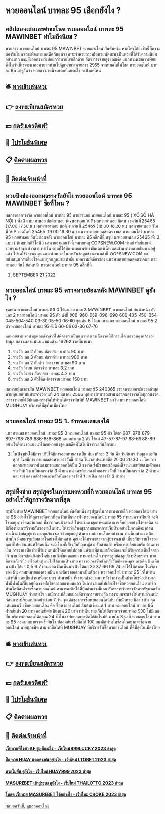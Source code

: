 # หวยออนไลน์ บาทละ 95 เลือกยังไง ?
## คลิปสอนเล่นเลขคำชะโนด หวยออนไลน์ บาทละ 95 MAWINBET ทำไมถึงนิยม ?
หวยลาว หวยออนไลน์ บาทละ 95 MAWINBET หวยออนไลน์ อันดับหนึ่ง หากใครได้ยินชื่อนี้ก็คงจะต้องรีบไปหาเลขเพื่อแทงเลขเด็ดกันแล้ว เพราะว่าหวยลาวหรือหวยพัดทะนาเป็นหวยที่ได้รับความนิยมอย่างมาก แถมยังออกรางวัลบ่อยกว่าหวยไทยอีกด้วย อัตราการจ่ายสูง เลขเด็ด แนวทางหวยลาวเพียบ ซึ่งในวันนี้เราจะพาคอหวยทุกท่านไปดูแนวทางหวยลาว 2965 จากหมอไก่ให้โชค หวยออนไลน์ บาทละ 95 มาดูกันว่า หวยลาวงวดนี้จะแตกที่เลขอะไร จะปังแค่ไหน

## 🛎 [ทางเข้าเล่นหวย](https://bit.ly/3BG5bNw)
## 👉 [ลงทะเบียนสมัครหวย](https://bit.ly/3BG5bNw)
## 💵 [กดรับเครดิตฟรี](https://bit.ly/3C3mvgS)
## 👑 [โปรโมชั่นพิเศษ](https://bit.ly/3C3mvgS)
## 📋 [ติดตามผลหวย](https://bit.ly/3C3mvgS)
## 📱 [ติดต่อเจ้าหน้าที่](https://bit.ly/3C3mvgS)

## หวยปิงปองออกผลรางวัลยังไง หวยออนไลน์ บาทละ 95 MAWINBET ซื้อที่ไหน ?
ผลการออกรางวัล หวยออนไลน์ บาทละ 95 หวยฮานอย หวยออนไลน์ บาทละ 95 ( XỔ SỐ HÀ NỘI ) ทั้ง 3 แบบ ฮานอย ปกติฮานอย พิเศษฮานอย VIP
ผลหวยฮานอย พิเศษ งวดวันที่ 25465 (17.00 17.30 น.)
ผลหวยฮานอย ปกติ งวดวันที่ 25465 (18.00 18.30 น.)
ผลหวยฮานอย วีไอพี VIP งวดวันที่ 25465 (19.00 19.30 น.)
 แนวทางถ่ายทอดสดตรวจผล หวยออนไลน์ บาทละ 95 หวยฮานอย วันนี้ ย้อนหลัง หวยออนไลน์ บาทละ 95 คลิ๊กที่นี่ 
สรุป ผลหวยฮานอย 25465 ทั้ง 3 แบบ ( พิเศษปกติวีไอพี ) ผลหวยฮานอยวันนี้
หมายเหตุ OOPSNEW.COM ทำหน้าที่เพียงแค่รวบรวมข้อมูล ข่าวสาร เท่านั้น ตามที่ได้มีการเผยแพร่ทางอินเตอร์เน็ท และผ่านทางหลายช่องทางอยู่แล้ว โปรดใช้วิจารณญาณของท่านเอง ในการรับข้อมูลข่าวสารเหล่านี้ OOPSNEW.COM ขอสนับสนุนการเสี่ยงโชคแบบถูกกฎหมายเท่านั้น
บทความที่เกี่ยวข้อง
แนวทางถ่ายทอดสดตรวจผล หวยฮานอย วันนี้ ย้อนหลัง หวยออนไลน์ บาทละ 95 คลิ๊กที่นี่
1. SEPTEMBER 21 2022

## หวยออนไลน์ บาทละ 95 ตรวจหวยย้อนหลัง MAWINBET ดูยังไง ?
ชุดเด่น หวยออนไลน์ บาทละ 95 0 ได้แนวทางเลข 3 MAWINBET หวยออนไลน์ อันดับหนึ่ง ตัว และ 2 หวยออนไลน์ บาทละ 95 ตัว ดังนี้
906-960-069-096-690-609
405-450-054-045-504-540
03-30
05-50
06-60
ชุดเด่น 6 ได้แนวทางเลข หวยออนไลน์ บาทละ 95 2 ตัว หวยออนไลน์ บาทละ 95 ดังนี้
60-06
63-36
67-76

คอหวยสามารถนำชุดเลขดังกล่าวไปพิจารณาเป็นแนวทางเลขเด็ดงวดนี้อีกรอบได้
ขอขอบคุณเจ้าของข้อมูล
ผลงานเลขแม่นบน แม่นล่าง 16262 งวดที่ผ่านมา
1. รางวัล เลข 2 ตัวบน อัตราจ่าย บาทละ 90 บาท
2. รางวัล เลข 3 ตัวบน อัตราจ่าย บาทละ 900 บาท
3. รางวัล เลข 2 ตัวล่าง อัตราจ่าย บาทละ 90 บาท
4. รางวัล วิ่งบน อัตราจ่าย บาทละ 3.2 บาท
5. รางวัล วิ่งล่าง อัตราจ่าย บาทละ 4.2 บาท
6. รางวัล เลข 3 ตัวโต๊ด อัตราจ่าย บาทละ 150 บาท

ผลหวยหุ้นเยอรมัน MAWINBET หวยออนไลน์ บาทละ 95 240365 ตรวจหวยเยอรมันงวดล่าสุด หวยหุ้นเยอรมันประจำงวดวันที่ 24 มีนาคม 2566 ทุกท่านสามารถเข้ามาตรวจผลรางวัลได้ทุกวันงวด เราชาวหวยได้อัปเดตผลรางวัลให้ท่านได้ตรวจทันทีที่ MAWINBET มาวินเบท หวยออนไลน์ MUGHUAY บริการดีที่สุดในเมืองไทย

## หวยออนไลน์ บาทละ 95 1. กำหนดเลขเองได้
แนวทางเลข หวยออนไลน์ บาทละ 95 3 หวยออนไลน์ บาทละ 95 ตัว ได้แก่
987-978-879-897-798-789
886-688-868
แนวทางเลข 2 ตัว ได้แก่
47-57-87-97
68-69
88-89
อย่างไรก็ตามขอแนะนำให้คอหวยนำชุดเลขเด็ดที่ได้ไปพิจารณากันอีกรอบ
1. ในปัจจุบันได้มีการ ปรับให้มีการออกหวยลาวเป็น สัปดาห์ละว 3 วัน คือ วันจันทร์ วันพุธ และวันศุกร์ โดยมีการ ถ่ายทอดสดหวยลาววันนี้ ล่าสุด ในเวลาประเทศคือ 20.00 20.30 น. โดยการออกผลหวยลาวนั้นสามารถแยกออกได้เป็น 3 รางวัล ซึ่งมีรายละเอียดดังนี้จะนำเลขท้ายสามตัวของรางวัลที่ 1 มาเป็นผลรางวัล 3 ตัวบนจะนำเลขท้ายสองตัวของรางวัลที่ 1 มาเป็นผลรางวัล 2 ตัวบนและจะนำเลขหลักร้อยและหลักพันของรางวัลที่ 1 มาเป็นผลรางวัล 2 ตัวล่าง

## สรุปทิ้งท้าย สรุปสูตรในการแทงหวยยี่กี หวยออนไลน์ บาทละ 95 อย่างไรให้ถูกรางวัลมากที่สุด
สรุปทิ้งท้าย MAWINBET หวยออนไลน์ อันดับหนึ่ง สรุปสูตรในการแทงหวยยี่กี หวยออนไลน์ บาทละ 95 อย่างไรให้ถูกรางวัลมากที่สุด ฝันเห็นนางฟ้า หวยออนไลน์ บาทละ 95 ทำนายความฝันว่า จะมีโชคอยู่ทางทิศตะวันออก ที่มาจากคนผิวสองสี ให้ระวังเองสุขภาพและอาการเจ็บป่วยอย่างไม่คาดคิด จะมีเรื่องทะเลาะวิวาทกันของคนในบ้าน ให้ระวังเรื่องสุขภาพและอาการเจ็บป่วยอย่างไม่คาดคิดมาก่อน ช่วงนี้ระวังศัตรูคู่แข่งของคุณจ้องจะทำร้ายคุณอยู่
ด้านความรัก คนโสดหน้าบาน ช่วงนี้เสน่ห์แรงเกินห้ามใจ มีคนมารุมล้อมเอาใจอย่างไม่ขาดสาย คุณจะได้ทราบข่าวจากผู้ปรารถนาดี เกี่ยวกับหวานใจของคุณที่ไปหว่านเสน่ห์ให้คนอื่น จะมีเรื่องที่เสี่ยงกับปัญหาชู้สาว รักสามเส้า หรือการเปลี่ยนคนรัก
ด้านการเงิน การงาน เป็นช่วงที่รับงานหนักให้อดทนไปก่อน แล้วผลที่ตามมาก็จะดีเอง จะได้รับความเห็นใจจากเจ้านาย มีการขัดแย้งกันในทีมงานถึงขั้นแตกแยก ท่านจะร้อนใจ เพราะลูกน้องลูกจ้างหรือบริวาร หากคิดจะเก็งกำไร หรือเล่นหุ้นจะไม่ได้ตามเป้าหมาย ควรรอเวลาซักนัดหลังวันเกิดของคุณ
เลขเด็ด ฝันเห็นนางฟ้า ได้แก่ 0 5 6 7
เลขมงคล ฝันเห็นนางฟ้า ได้แก่ 30 37 66 69 74
เราได้ให้คำตอบในเรื่องของ ฝัน ความหมายของความฝัน และตีความออกมาเป็นตัวเลข หวยออนไลน์ บาทละ 95 ไว้ให้ท่านแล้วที่นี่ และเป็นส่วนหนึ่งของการ ทำนายฝัน ที่เรายกตัวอย่างมา หวังว่าคงจะเป็นประโยชน์อย่างมาก ทั้งนี้ทั้งนั้นก็ขึ้นอยู่ที่ดวง หรือโชคลาภของท่านแล้ว ในการนำเลขไปเสี่ยงโชคซื้อหวยออนไลน์
สมาชิกท่านใดที่สนใจจะซื้อหวยออนไลน์ สามารถคลิกได้ที่ปุ่มด้านล่างนี้เลย
อัตราการจ่ายรางวัลหวยรัฐบาลเว็บ MUGHUAY จ่ายเท่าไร
หากมีการเปลี่ยนแปลงอัตราการจ่ายรางวัล ทางระบบจะแจ้งให้ทราบล่วงหน้าก่อนการเปลี่ยนแปลงอย่างน้อย 7 วัน
จุดเด่นของการซื้อหวยออนไลน์กับ เว็บมักหวย มีอะไรบ้าง
จุดเด่นของเว็บ ซื้อหวยออนไลน์ คือ ซื้อหวยออนไลน์เริ่มต้นเพียงแค่ 1 บาท หวยออนไลน์ บาทละ 95 ฝากขั้นต่ำ 20 บาท ถอนขั้นต่ำเพียงแค่ 20 บาท เท่านั้น ทางเว็บให้อัตราการจ่ายบาทละ 900 ไม่มีเลขอั้น บริการฝากถอนได้ตลอด 24 ชั่วโมง ปรับยอดเครดิตได้อัตโนมัติ ภายใน 3 นาที หวยออนไลน์ บาทละ 95 สะดวกสบายรวดเร็วทันใจ ปลอดภัย เชื่อถือได้ 100 สมาชิกท่านใดที่สนใจอยากจะซื้อหวยออนไลน์ หวยทุกชนิด สามารถซื้อได้ที่ MUGHUAY ที่บริการรับซื้อหวยออนไลน์ ที่ดีที่สุดในเมืองไทย

## 🛎 [ทางเข้าเล่นหวย](https://bit.ly/3BG5bNw)
## 👉 [ลงทะเบียนสมัครหวย](https://bit.ly/3BG5bNw)
## 💵 [กดรับเครดิตฟรี](https://bit.ly/3C3mvgS)
## 👑 [โปรโมชั่นพิเศษ](https://bit.ly/3C3mvgS)
## 📋 [ติดตามผลหวย](https://bit.ly/3C3mvgS)
## 📱 [ติดต่อเจ้าหน้าที่](https://bit.ly/3C3mvgS)

#### [เว็บหวยที่ให้ค่า AF สูง คืออะไร - เว็บใหม่ 999LUCKY 2023 ล่าสุด](https://atom.io/themes/เว็บหวยที่ให้ค่า%20af%20สูง%20คืออะไร%20-%20เว็บใหม่%20999lucky%202023%20ล่าสุด)
#### [ซื้อ หวย HUAY แตกต่างกันอย่างไร - เว็บใหม่ LTOBET 2023 ล่าสุด](https://atom.io/themes/ซื้อ%20หวย%20huay%20แตกต่างกันอย่างไร%20-%20เว็บใหม่%20ltobet%202023%20ล่าสุด)
#### [หวยไม่อั้น ดูยังไง - เว็บใหม่ HUAY999 2023 ล่าสุด](https://atom.io/themes/หวยไม่อั้น%20ดูยังไง%20-%20เว็บใหม่%20huay999%202023%20ล่าสุด)
#### [MASUREBET เข้าสู่ระบบ ดูยังไง - เว็บใหม่ THAILOTTO 2023 ล่าสุด](https://atom.io/themes/masurebet%20เข้าสู่ระบบ%20ดูยังไง%20-%20เว็บใหม่%20thailotto%202023%20ล่าสุด)
#### [โหลด เว็บหวย MASUREBET ได้อย่างไร - เว็บใหม่ CHOKE 2023 ล่าสุด](https://atom.io/themes/โหลด%20เว็บหวย%20masurebet%20ได้อย่างไร%20-%20เว็บใหม่%20choke%202023%20ล่าสุด)

[ผลบอลวันนี้](https://siamsport.tv "ผลบอลวันนี้"), [ดูบอลออนไลน์](https://siamsport.tv/ดูบอลสด "ดูบอลออนไลน์")